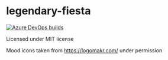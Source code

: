 # legendary-fiesta

[![Azure DevOps builds](https://img.shields.io/azure-devops/build/CMPUT301F19T19/520e09ea-82c7-4d0e-a1b5-5111e47865fa/1)](https://dev.azure.com/CMPUT301F19T19/legendary-fiesta/_build)

Licensed under MIT license

Mood icons taken from https://logomakr.com/ under permission
